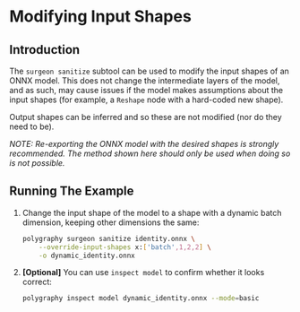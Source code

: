 # Modifying Input Shapes


## Introduction

The `surgeon sanitize` subtool can be used to modify the input shapes of an ONNX model.
This does not change the intermediate layers of the model, and as such, may cause issues if
the model makes assumptions about the input shapes (for example, a `Reshape` node with a hard-coded
new shape).

Output shapes can be inferred and so these are not modified (nor do they need to be).

*NOTE: Re-exporting the ONNX model with the desired shapes is strongly recommended.*
    *The method shown here should only be used when doing so is not possible.*

## Running The Example

1. Change the input shape of the model to a shape with a dynamic batch dimension,
    keeping other dimensions the same:

    ```bash
    polygraphy surgeon sanitize identity.onnx \
        --override-input-shapes x:['batch',1,2,2] \
        -o dynamic_identity.onnx
    ```

2. **[Optional]** You can use `inspect model` to confirm whether it looks correct:

    ```bash
    polygraphy inspect model dynamic_identity.onnx --mode=basic
    ```
